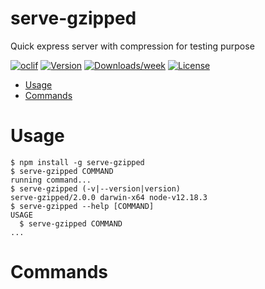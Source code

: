 serve-gzipped
=============

Quick express server with compression for testing purpose

[![oclif](https://img.shields.io/badge/cli-oclif-brightgreen.svg)](https://oclif.io)
[![Version](https://img.shields.io/npm/v/serve-gzipped.svg)](https://npmjs.org/package/serve-gzipped)
[![Downloads/week](https://img.shields.io/npm/dw/serve-gzipped.svg)](https://npmjs.org/package/serve-gzipped)
[![License](https://img.shields.io/npm/l/serve-gzipped.svg)](https://github.com/kousenlsn/serve-gzipped/blob/master/package.json)

<!-- toc -->
* [Usage](#usage)
* [Commands](#commands)
<!-- tocstop -->
# Usage
<!-- usage -->
```sh-session
$ npm install -g serve-gzipped
$ serve-gzipped COMMAND
running command...
$ serve-gzipped (-v|--version|version)
serve-gzipped/2.0.0 darwin-x64 node-v12.18.3
$ serve-gzipped --help [COMMAND]
USAGE
  $ serve-gzipped COMMAND
...
```
<!-- usagestop -->
# Commands
<!-- commands -->

<!-- commandsstop -->
